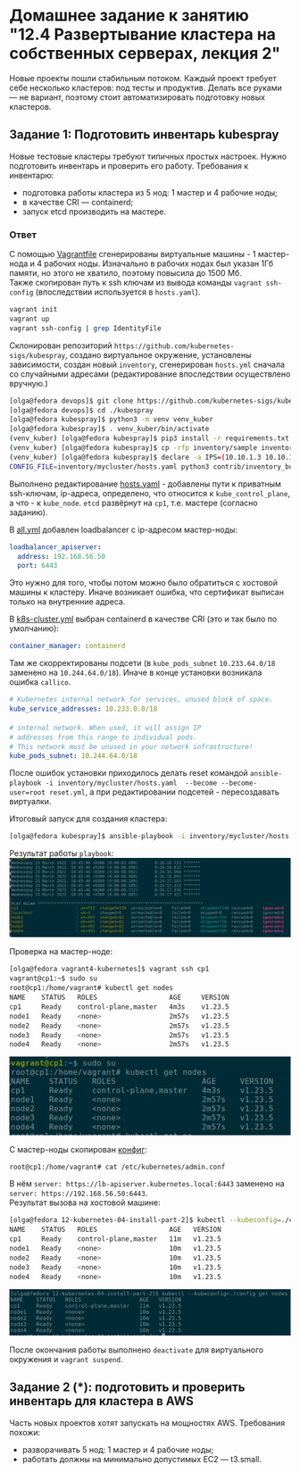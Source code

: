 # Домашнее задание к занятию "12.4 Развертывание кластера на собственных серверах, лекция 2"
Новые проекты пошли стабильным потоком. Каждый проект требует себе несколько кластеров: под тесты и продуктив. Делать все руками — не вариант, поэтому стоит автоматизировать подготовку новых кластеров.

## Задание 1: Подготовить инвентарь kubespray
Новые тестовые кластеры требуют типичных простых настроек. Нужно подготовить инвентарь и проверить его работу. Требования к инвентарю:
* подготовка работы кластера из 5 нод: 1 мастер и 4 рабочие ноды;
* в качестве CRI — containerd;
* запуск etcd производить на мастере.

### Ответ

С помощью [Vagrantfile](Vagrantfile) сгенерированы виртуальные машины - 1 мастер-нода и 4 рабочих ноды. Изначально в рабочих 
нодах был указан 1Гб памяти, но этого не хватило, поэтому повысила до 1500 Мб.  
Также скопирован путь к ssh ключам из вывода команды `vagrant ssh-config` (впоследствии используется в `hosts.yaml`).  
```bash
vagrant init
vagrant up
vagrant ssh-config | grep IdentityFile
```

Склонирован репозиторий `https://github.com/kubernetes-sigs/kubespray`, создано виртуальное окружение, установлены зависимости, 
создан новый `inventory`, сгенерирован `hosts.yml` сначала со случайными адресами (редактирование впоследствии осуществлено вручную.)
```bash
[olga@fedora devops]$ git clone https://github.com/kubernetes-sigs/kubespray.git
[olga@fedora devops]$ cd ./kubespray
[olga@fedora kubespray]$ python3 -m venv venv_kuber
[olga@fedora kubespray]$ . venv_kuber/bin/activate
(venv_kuber) [olga@fedora kubespray]$ pip3 install -r requirements.txt
(venv_kuber) [olga@fedora kubespray]$ cp -rfp inventory/sample inventory/mycluster
(venv_kuber) [olga@fedora kubespray]$ declare -a IPS=(10.10.1.3 10.10.1.4 10.10.1.5)
CONFIG_FILE=inventory/mycluster/hosts.yaml python3 contrib/inventory_builder/inventory.py ${IPS[@]}
```

Выполнено редактирование [hosts.yaml](mycluster/hosts.yaml) - добавлены пути к приватным ssh-ключам, ip-адреса, 
определено, что относится к `kube_control_plane`, а что - к `kube_node`. `etcd` развёрнут на `cp1`, т.е. мастере (согласно заданию).  

В [all.yml](mycluster/group_vars/all/all.yml) добавлен loadbalancer с ip-адресом мастер-ноды:  
```yaml
loadbalancer_apiserver:
  address: 192.168.56.50
  port: 6443
```  
Это нужно для того, чтобы потом можно было обратиться с хостовой машины к кластеру. Иначе возникает ошибка, что сертификат выписан только 
на внутренние адреса.  

В [k8s-cluster.yml](mycluster/group_vars/k8s_cluster/k8s-cluster.yml) выбран containerd в качестве CRI (это и так было по умолчанию):  
```yaml
container_manager: containerd
```  

Там же скорректированы подсети (в `kube_pods_subnet` `10.233.64.0/18` заменено на `10.244.64.0/18`). Иначе в конце установки возникала ошибка `callico`.
```yaml
# Kubernetes internal network for services, unused block of space.
kube_service_addresses: 10.233.0.0/18

# internal network. When used, it will assign IP
# addresses from this range to individual pods.
# This network must be unused in your network infrastructure!
kube_pods_subnet: 10.244.64.0/18
```  

После ошибок установки приходилось делать reset командой `ansible-playbook -i inventory/mycluster/hosts.yaml  --become --become-user=root reset.yml`, а 
при редактировании подсетей - пересоздавать виртуалки.   

Итоговый запуск для создания кластера:  
```bash
[olga@fedora kubespray]$ ansible-playbook -i inventory/mycluster/hosts.yaml  --become --become-user=root cluster.yml -vvv
```

Результат работы `playbook`:  
![Результат 1](img/1.png)

Проверка на мастер-ноде:  
```bash
[olga@fedora vagrant4-kubernetes]$ vagrant ssh cp1
vagrant@cp1:~$ sudo su
root@cp1:/home/vagrant# kubectl get nodes
NAME    STATUS   ROLES                  AGE     VERSION
cp1     Ready    control-plane,master   4m3s    v1.23.5
node1   Ready    <none>                 2m57s   v1.23.5
node2   Ready    <none>                 2m57s   v1.23.5
node3   Ready    <none>                 2m57s   v1.23.5
node4   Ready    <none>                 2m57s   v1.23.5
```
![Результат 2](img/2.png)

С мастер-ноды скопирован [конфиг](config):  
```bash
root@cp1:/home/vagrant# cat /etc/kubernetes/admin.conf
```
В нём `server: https://lb-apiserver.kubernetes.local:6443` заменено на `server: https://192.168.56.50:6443`.  
Результат вызова на хостовой машине:  
```bash
[olga@fedora 12-kubernetes-04-install-part-2]$ kubectl --kubeconfig=./config get nodes
NAME    STATUS   ROLES                  AGE   VERSION
cp1     Ready    control-plane,master   11m   v1.23.5
node1   Ready    <none>                 10m   v1.23.5
node2   Ready    <none>                 10m   v1.23.5
node3   Ready    <none>                 10m   v1.23.5
node4   Ready    <none>                 10m   v1.23.5
```
![Результат 3](img/3.png)

После окончания работы выполнено `deactivate` для виртуального окружения и `vagrant suspend`.


## Задание 2 (*): подготовить и проверить инвентарь для кластера в AWS
Часть новых проектов хотят запускать на мощностях AWS. Требования похожи:
* разворачивать 5 нод: 1 мастер и 4 рабочие ноды;
* работать должны на минимально допустимых EC2 — t3.small.


